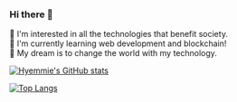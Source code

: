 ### Hi there 👋

<!-- **hyemmie/hyemmie** is a ✨ _special_ ✨ repository because its `README.md` (this file) appears on your GitHub profile.

Here are some ideas to get you started:

- 🔭 I’m currently working on ...
- 🌱 I’m currently learning ...
- 👯 I’m looking to collaborate on ...
- 🤔 I’m looking for help with ...
- 💬 Ask me about ...
- 📫 How to reach me: ...
- 😄 Pronouns: ...
- ⚡ Fun fact: ... -->

🔭 I'm interested in all the technologies that benefit society.  
🌱 I'm currently learning web development and blockchain!  
🚀 My dream is to change the world with my technology.  

[![Hyemmie's GitHub stats](https://github-readme-stats.vercel.app/api?username=hyemmie&count_private=true&theme=vue&show_icons=true)](https://github.com/hyemmie/github-readme-stats)

[![Top Langs](https://github-readme-stats.vercel.app/api/top-langs/?username=lynn0506&hide=css&layout=compact&theme=vue)](https://github.com/anuraghazra/github-readme-stats)
